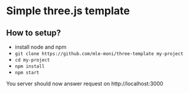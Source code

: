 # Simple three.js template

## How to setup?
- install node and npm
- `git clone https://github.com/mle-moni/three-template my-project`
- `cd my-project`
- `npm install`
- `npm start`

You server should now answer request on http://localhost:3000
